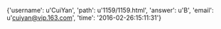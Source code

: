 {'username': u'CuiYan', 'path': u'1159/1159.html', 'answer': u'B', 'email': u'cuiyan@vip.163.com', 'time': '2016-02-26:15:11:31'}